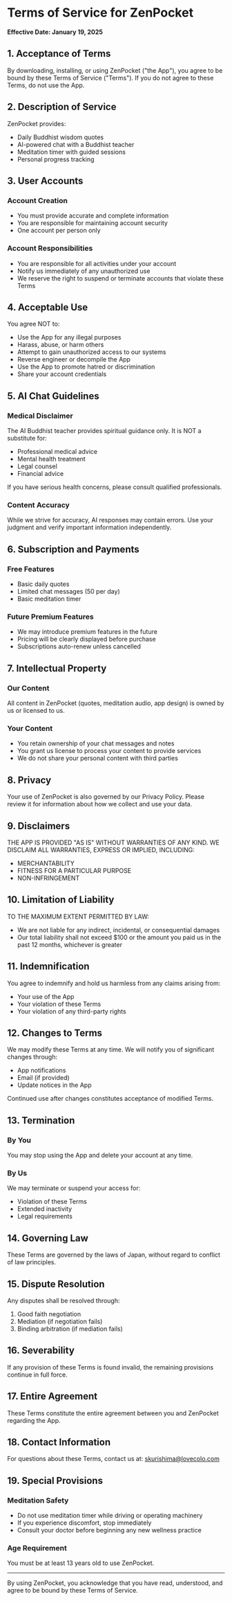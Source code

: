 # Terms of Service for ZenPocket

**Effective Date: January 19, 2025**

## 1. Acceptance of Terms

By downloading, installing, or using ZenPocket ("the App"), you agree to be bound by these Terms of Service ("Terms"). If you do not agree to these Terms, do not use the App.

## 2. Description of Service

ZenPocket provides:
- Daily Buddhist wisdom quotes
- AI-powered chat with a Buddhist teacher
- Meditation timer with guided sessions
- Personal progress tracking

## 3. User Accounts

### Account Creation
- You must provide accurate and complete information
- You are responsible for maintaining account security
- One account per person only

### Account Responsibilities
- You are responsible for all activities under your account
- Notify us immediately of any unauthorized use
- We reserve the right to suspend or terminate accounts that violate these Terms

## 4. Acceptable Use

You agree NOT to:
- Use the App for any illegal purposes
- Harass, abuse, or harm others
- Attempt to gain unauthorized access to our systems
- Reverse engineer or decompile the App
- Use the App to promote hatred or discrimination
- Share your account credentials

## 5. AI Chat Guidelines

### Medical Disclaimer
The AI Buddhist teacher provides spiritual guidance only. It is NOT a substitute for:
- Professional medical advice
- Mental health treatment
- Legal counsel
- Financial advice

If you have serious health concerns, please consult qualified professionals.

### Content Accuracy
While we strive for accuracy, AI responses may contain errors. Use your judgment and verify important information independently.

## 6. Subscription and Payments

### Free Features
- Basic daily quotes
- Limited chat messages (50 per day)
- Basic meditation timer

### Future Premium Features
- We may introduce premium features in the future
- Pricing will be clearly displayed before purchase
- Subscriptions auto-renew unless cancelled

## 7. Intellectual Property

### Our Content
All content in ZenPocket (quotes, meditation audio, app design) is owned by us or licensed to us.

### Your Content
- You retain ownership of your chat messages and notes
- You grant us license to process your content to provide services
- We do not share your personal content with third parties

## 8. Privacy

Your use of ZenPocket is also governed by our Privacy Policy. Please review it for information about how we collect and use your data.

## 9. Disclaimers

THE APP IS PROVIDED "AS IS" WITHOUT WARRANTIES OF ANY KIND. WE DISCLAIM ALL WARRANTIES, EXPRESS OR IMPLIED, INCLUDING:
- MERCHANTABILITY
- FITNESS FOR A PARTICULAR PURPOSE
- NON-INFRINGEMENT

## 10. Limitation of Liability

TO THE MAXIMUM EXTENT PERMITTED BY LAW:
- We are not liable for any indirect, incidental, or consequential damages
- Our total liability shall not exceed $100 or the amount you paid us in the past 12 months, whichever is greater

## 11. Indemnification

You agree to indemnify and hold us harmless from any claims arising from:
- Your use of the App
- Your violation of these Terms
- Your violation of any third-party rights

## 12. Changes to Terms

We may modify these Terms at any time. We will notify you of significant changes through:
- App notifications
- Email (if provided)
- Update notices in the App

Continued use after changes constitutes acceptance of modified Terms.

## 13. Termination

### By You
You may stop using the App and delete your account at any time.

### By Us
We may terminate or suspend your access for:
- Violation of these Terms
- Extended inactivity
- Legal requirements

## 14. Governing Law

These Terms are governed by the laws of Japan, without regard to conflict of law principles.

## 15. Dispute Resolution

Any disputes shall be resolved through:
1. Good faith negotiation
2. Mediation (if negotiation fails)
3. Binding arbitration (if mediation fails)

## 16. Severability

If any provision of these Terms is found invalid, the remaining provisions continue in full force.

## 17. Entire Agreement

These Terms constitute the entire agreement between you and ZenPocket regarding the App.

## 18. Contact Information

For questions about these Terms, contact us at: skurishima@lovecolo.com

## 19. Special Provisions

### Meditation Safety
- Do not use meditation timer while driving or operating machinery
- If you experience discomfort, stop immediately
- Consult your doctor before beginning any new wellness practice

### Age Requirement
You must be at least 13 years old to use ZenPocket.

---

By using ZenPocket, you acknowledge that you have read, understood, and agree to be bound by these Terms of Service.
